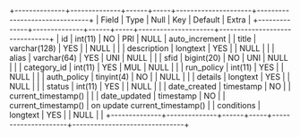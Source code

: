 +--------------+--------------+------+-----+---------------------+-------------------------------+
| Field        | Type         | Null | Key | Default             | Extra                         |
+--------------+--------------+------+-----+---------------------+-------------------------------+
| id           | int(11)      | NO   | PRI | NULL                | auto_increment                |
| title        | varchar(128) | YES  |     | NULL                |                               |
| description  | longtext     | YES  |     | NULL                |                               |
| alias        | varchar(64)  | YES  | UNI | NULL                |                               |
| sfid         | bigint(20)   | NO   | UNI | NULL                |                               |
| category_id  | int(11)      | YES  | MUL | NULL                |                               |
| run_policy   | int(11)      | YES  |     | NULL                |                               |
| auth_policy  | tinyint(4)   | NO   |     | NULL                |                               |
| details      | longtext     | YES  |     | NULL                |                               |
| status       | int(11)      | YES  |     | NULL                |                               |
| date_created | timestamp    | NO   |     | current_timestamp() |                               |
| date_updated | timestamp    | NO   |     | current_timestamp() | on update current_timestamp() |
| conditions   | longtext     | YES  |     | NULL                |                               |
+--------------+--------------+------+-----+---------------------+-------------------------------+